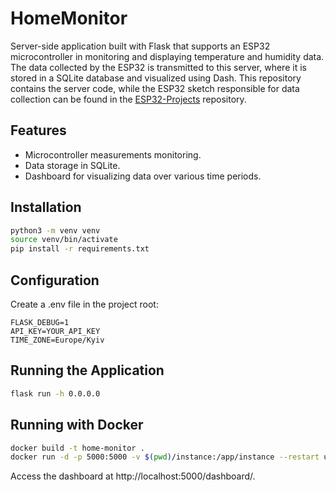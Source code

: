 # HomeMonitor

Server-side application built with Flask that supports an ESP32 microcontroller in monitoring and displaying temperature and humidity data. The data collected by the ESP32 is transmitted to this server, where it is stored in a SQLite database and visualized using Dash. This repository contains the server code, while the ESP32 sketch responsible for data collection can be found in the [ESP32-Projects](https://github.com/Vekeryk/esp32-projects) repository.

## Features

- Microcontroller measurements monitoring.
- Data storage in SQLite.
- Dashboard for visualizing data over various time periods.

## Installation

```bash
python3 -m venv venv
source venv/bin/activate
pip install -r requirements.txt
```

## Configuration

Create a .env file in the project root:

```
FLASK_DEBUG=1
API_KEY=YOUR_API_KEY
TIME_ZONE=Europe/Kyiv
```

## Running the Application

```bash
flask run -h 0.0.0.0
```

## Running with Docker

```bash
docker build -t home-monitor .
docker run -d -p 5000:5000 -v $(pwd)/instance:/app/instance --restart unless-stopped --name home-monitor home-monitor
```

Access the dashboard at http://localhost:5000/dashboard/.
